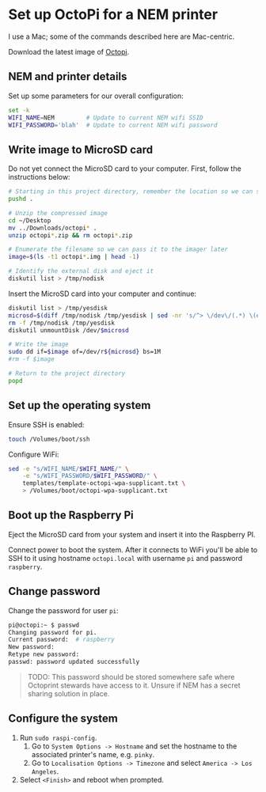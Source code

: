 # Set up OctoPi for a NEM printer

I use a Mac; some of the commands described here are Mac-centric.

Download the latest image of [Octopi](https://octopi.octoprint.org/latest).

## NEM and printer details

Set up some parameters for our overall configuration:

```bash
set -k
WIFI_NAME=NEM         # Update to current NEM wifi SSID
WIFI_PASSWORD='blah'  # Update to current NEM wifi password
```

## Write image to MicroSD card

Do not yet connect the MicroSD card to your computer.  First, follow the instructions below:

```bash
# Starting in this project directory, remember the location so we can switch back later
pushd .

# Unzip the compressed image
cd ~/Desktop
mv ../Downloads/octopi* .
unzip octopi*.zip && rm octopi*.zip

# Enumerate the filename so we can pass it to the imager later
image=$(ls -t1 octopi*.img | head -1)

# Identify the external disk and eject it
diskutil list > /tmp/nodisk
```

Insert the MicroSD card into your computer and continue:

```bash
diskutil list > /tmp/yesdisk
microsd=$(diff /tmp/nodisk /tmp/yesdisk | sed -nr 's/^> \/dev\/(.*) \(external, physical\).*/\1/p')
rm -f /tmp/nodisk /tmp/yesdisk
diskutil unmountDisk /dev/$microsd

# Write the image
sudo dd if=$image of=/dev/r${microsd} bs=1M
#rm -f $image

# Return to the project directory
popd
```

## Set up the operating system

Ensure SSH is enabled:

```bash
touch /Volumes/boot/ssh
```

Configure WiFi:

```bash
sed -e "s/WIFI_NAME/$WIFI_NAME/" \
    -e "s/WIFI_PASSWORD/$WIFI_PASSWORD/" \
    templates/template-octopi-wpa-supplicant.txt \
    > /Volumes/boot/octopi-wpa-supplicant.txt
```

## Boot up the Raspberry Pi

Eject the MicroSD card from your system and insert it into the Raspberry PI.

Connect power to boot the system.  After it connects to WiFi you'll be able to SSH to it using hostname `octopi.local` with username `pi` and password `raspberry`.

## Change password

Change the password for user `pi`:

```bash
pi@octopi:~ $ passwd
Changing password for pi.
Current password:  # raspberry
New password: 
Retype new password: 
passwd: password updated successfully
```

> TODO: This password should be stored somewhere safe where Octoprint stewards have access to it.  Unsure if NEM has a secret sharing solution in place.

## Configure the system

1. Run `sudo raspi-config`.
   1. Go to `System Options -> Hostname` and set the hostname to the associated printer's name, e.g. `pinky`.
   2. Go to `Localisation Options -> Timezone` and select `America -> Los Angeles`.
2. Select `<Finish>` and reboot when prompted.
